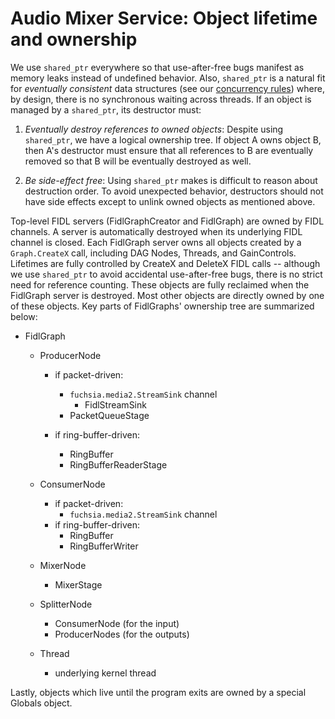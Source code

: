 # Audio Mixer Service: Object lifetime and ownership

We use `shared_ptr` everywhere so that use-after-free bugs manifest as memory
leaks instead of undefined behavior. Also, `shared_ptr` is a natural fit for
*eventually consistent* data structures (see our
[concurrency rules](execution_model.md#concurrency)) where, by design, there is
no synchronous waiting across threads. If an object is managed by a
`shared_ptr`, its destructor must:

1.  *Eventually destroy references to owned objects*: Despite using
    `shared_ptr`, we have a logical ownership tree. If object A owns object B,
    then A's destructor must ensure that all references to B are eventually
    removed so that B will be eventually destroyed as well.

2.  *Be side-effect free*: Using `shared_ptr` makes is difficult to reason about
    destruction order. To avoid unexpected behavior, destructors should not have
    side effects except to unlink owned objects as mentioned above.

Top-level FIDL servers (FidlGraphCreator and FidlGraph) are owned by FIDL
channels. A server is automatically destroyed when its underlying FIDL channel
is closed. Each FidlGraph server owns all objects created by a `Graph.CreateX`
call, including DAG Nodes, Threads, and GainControls. Lifetimes are fully
controlled by CreateX and DeleteX FIDL calls -- although we use `shared_ptr` to
avoid accidental use-after-free bugs, there is no strict need for reference
counting. These objects are fully reclaimed when the FidlGraph server is
destroyed. Most other objects are directly owned by one of these objects. Key
parts of FidlGraphs' ownership tree are summarized below:

*   FidlGraph

    *   ProducerNode

        *   if packet-driven:

            *   `fuchsia.media2.StreamSink` channel
                *   FidlStreamSink
            *   PacketQueueStage

        *   if ring-buffer-driven:

            *   RingBuffer
            *   RingBufferReaderStage

    *   ConsumerNode

        *   if packet-driven:
            *   `fuchsia.media2.StreamSink` channel
        *   if ring-buffer-driven:
            *   RingBuffer
            *   RingBufferWriter

    *   MixerNode

        *   MixerStage

    *   SplitterNode

        *   ConsumerNode (for the input)
        *   ProducerNodes (for the outputs)

    *   Thread

        *   underlying kernel thread

Lastly, objects which live until the program exits are owned by a special
Globals object.

